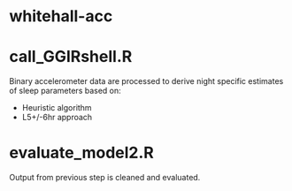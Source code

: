 # whitehall-acc

# call_GGIRshell.R

Binary accelerometer data are processed to derive night specific estimates of sleep parameters based on:
- Heuristic algorithm
- L5+/-6hr approach

# evaluate_model2.R
Output from previous step is cleaned and evaluated.